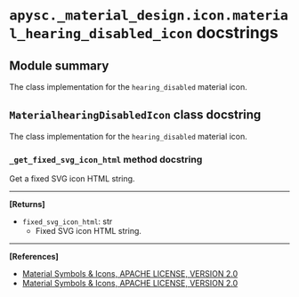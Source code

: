 # `apysc._material_design.icon.material_hearing_disabled_icon` docstrings

## Module summary

The class implementation for the `hearing_disabled` material icon.

## `MaterialhearingDisabledIcon` class docstring

The class implementation for the `hearing_disabled` material icon.

### `_get_fixed_svg_icon_html` method docstring

Get a fixed SVG icon HTML string.<hr>

**[Returns]**

- `fixed_svg_icon_html`: str
  - Fixed SVG icon HTML string.

<hr>

**[References]**

- [Material Symbols & Icons, APACHE LICENSE, VERSION 2.0](https://fonts.google.com/icons?icon.size=24&icon.color=%23e8eaed)
- [Material Symbols & Icons, APACHE LICENSE, VERSION 2.0](https://www.apache.org/licenses/LICENSE-2.0.html)